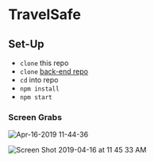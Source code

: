 # TravelSafe

## Set-Up
- `clone` this repo
- `clone` [back-end repo](https://github.com/easbell/travel-safe-api/)
- `cd` into repo
- `npm install`
- `npm start`

### Screen Grabs

![Apr-16-2019 11-44-36](https://user-images.githubusercontent.com/34728115/56232014-0d10ff00-603d-11e9-9076-daa7ced044b5.gif)

![Screen Shot 2019-04-16 at 11 45 33 AM](https://user-images.githubusercontent.com/34728115/56232090-30d44500-603d-11e9-955d-5953fe9e5937.png)
